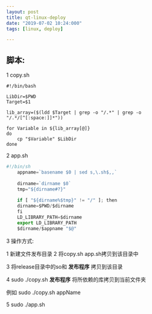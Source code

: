 ```yaml
---
layout: post
title: qt-linux-deploy
date: "2019-07-02 10:24:000"
tags: [linux, deploy]

---
```


## 脚本:

1 copy.sh

```
#!/bin/bash

LibDir=$PWD
Target=$1

lib_array=($(ldd $Target | grep -o "/.*" | grep -o "/.*/[^[:space:]]*"))

for Variable in ${lib_array[@]}
do
    cp "$Variable" $LibDir
done

```

2 app.sh

```javascript
#!/bin/sh  
    appname=`basename $0 | sed s,\.sh$,,`  
      
    dirname=`dirname $0`  
    tmp="${dirname#?}"  
      
    if [ "${dirname%$tmp}" != "/" ]; then  
    dirname=$PWD/$dirname  
    fi  
    LD_LIBRARY_PATH=$dirname  
    export LD_LIBRARY_PATH  
    $dirname/$appname "$@"

```



3 操作方式:

1 新建文件发布目录
2 将copy.sh  app.sh拷贝到该目录中

3 将release目录中的so和  **发布程序**  拷贝到该目录

4 sudo ./copy.sh  **发布程序**    将所依赖的库拷贝到当前文件夹

例如 sudo ./copy.sh appName

5 sudo ./app.sh